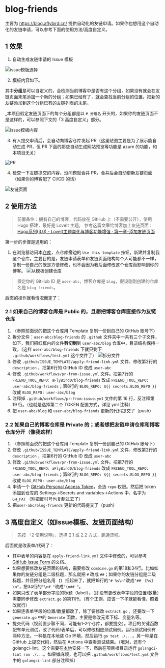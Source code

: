# blog-friends

主要为 https://blog.aflybird.cn/ 提供自动化的友链申请。如果你也想用这个自动化的友链申请，可以参考下面的使用方法/高度自定义。

## 1 效果

1. 自动生成友链申请的 Issue 模板

![issue模板选择](images/issue-choose.png)

2. 模板内容如下。

其中**分组**是可以自定义的，会检测当前博客中是否有这个分组，如果没有就会在友链页面末尾添加一个新的分组；如果已经有了，就会查找当前分组的位置，把新的友链添加到这个分组已有的友链列表的末尾。

_本项目假定友链页面下的每个分组都是以 `# 分组名` 开头的，如果你的友链页面不是这样的，可以参照下文的「3 高度自定义」部分。

![issue模板内容](images/issue-form.png)

3. 有人提交申请后，会自动向博客仓库发起 PR（这里贴图主要是为了展示能自动生成 PR，但 PR 下面的那些自动生成网站预览等功能是 azure 的功能，和本项目无关）

![PR](images/pr.png)

4. 检查一下友链提交的内容，没问题就合并 PR，合并后会自动更新友链页面（如果你的博客配了 CI/CD 的话）

![友链页面](images/friends.png)

## 2 使用方法

> 前置条件：拥有自己的博客，代码放在 GitHub 上（不需要公开），使用 Hugo 搭建，最好是 LoveIt 主题。 
> 参考这篇文章给博客加上友链页面：[Hugo系列(3.0) - LoveIt主题美化与博客功能增强 · 第一章-添加友链页面](https://lewky.cn/posts/hugo-3.html/#%E6%B7%BB%E5%8A%A0%E5%8F%8B%E9%93%BE%E9%A1%B5%E9%9D%A2)

第一步的步骤是通用的：

1. 在浏览器访问本[仓库](https://github.com/aFlyBird0/blog-friends)，点仓库旁边的 `Use this template` 按钮，新建并复制我这个仓库。主要目的是，友链申请表单和友链页面结构每个人可能都不一样，复制一份自己的既是方便修改，也不会因为我后面修改这个仓库而影响到你的博客。
   ![从模板创建仓库](images/github-template.png)

> 假定你的 GitHub ID 是 `user-abc`，博客仓库是 `blog`，假设刚刚创建的仓库名是 `blog-friends`。

后面的操作就看情况而定了：

### 2.1 如果自己的博客仓库是 Public 的，且想把博客仓库直接作为友链仓库

1. （参照前面说的把这个仓库用 Template 复制一份到自己的 GitHub 账号下）
2. 拆分文件：`user-abc/blog-friends` 的 `.github` 文件夹中一共有三个子文件，如下，我们把红框内的文件**剪切到**到 `user-abc/blog` 仓库中，目录结构保持一致。（这样 `user-abc/blog-friends` 下就只剩下 `.github/workflows/test.yml` 这个文件了）
![拆分文件](images/blog-friends-dot-github.png)
3. 修改 `.github/ISSUE_TEMPLATE/apply-friend-link.yml` 文件，修改第2行的 `description` ，把第6行的 GitHub ID 改成 `user-abc`
4. 修改 `.github/workflows/pr-from-issue.yml` 文件。把第7行的 `FRIEND_TOOL_REPO: aFlyBird0/blog-friends` 改成 `FRIEND_TOOL_REPO: user-abc/blog-friends`；第8行的 `BLOG_REPO: ${{ secrets.BLOG_REPO }}` 改成 `BLOG_REPO: user-abc/blog`
5. 注释掉 `.github/workflows/pr-from-issue.yml` 文件的第 16 行，反注释第 19 行。（也就是选择第二个 TOKEN 配置方式，详见 yml 注释）
6. 把 `user-abc/blog` 和 `user-abc/blog-friends` 更新的代码提交了（push）

### 2.2 如果自己的博客仓库是 Private 的；或者想把友链申请仓库和博客仓库分开（像我这样）

1. （参照前面说的把这个仓库用 Template 复制一份到自己的 GitHub 账号下）
2. 修改 `.github/ISSUE_TEMPLATE/apply-friend-link.yml` 文件，修改第2行的 `description` ，把第6行的 GitHub ID 改成 `user-abc`
3. 修改 `.github/workflows/pr-from-issue.yml` 文件。把第7行的 `FRIEND_TOOL_REPO: aFlyBird0/blog-friends` 改成 `FRIEND_TOOL_REPO: user-abc/blog-friends`；第8行的 `BLOG_REPO: ${{ secrets.BLOG_REPO }}` 改成 `BLOG_REPO: user-abc/blog`
4. 申请一个 [GitHub Personal Access Token](https://docs.github.com/en/authentication/keeping-your-account-and-data-secure/creating-a-personal-access-token)，全选 `repo` 权限。然后把 token 添加到仓库的 Settings->Secrets and variables->Actions 中，名字为 `GH_PAT` （别把反引号也复制过去了）
5. 把`user-abc/blog-friends` 更新的代码提交了（push）

## 3 高度自定义（如Issue模板、友链页面结构）

> 先按 「2 使用说明」，选择 2.1 或 2.2 方式，跑通流程。

后面就是改表单/代码了：

* 其中表单的内容是在 `apply-friend-link.yml` 文件中修改的，可以参考 [GitHub Issue Form](https://docs.github.com/en/communities/using-templates-to-encourage-useful-issues-and-pull-requests/syntax-for-issue-forms) 的文档。
* 如果想要修改友链页面的结构，需要修改 `combine.go` 的第18和34行。比如如果你的友链分组是二级标题，那么就把 `#` 改成 `##`；如果你的友链分组是二级标题，并且把分组名用 `【】` 括起来了，就把18行的`"# %s\n"`改成`"## 【%s】\n"`，把34行的`"\n# "`改成`"\n## "`。
* 如果只改了表单部分字段的标题（label），（即没有更改表单字段的位置/数量）需要同步修改 `extract.go` 的第11行。（有个正则，应该一下子就能看懂，照着改就行）
* 如果连表单字段的位置/数量都改了，除了要修改 `extract.go` ，还要改一下 `generate.go` 中的 `Generate` 函数，主要是修改元素下标、变量名等。
* 提交代码（视前置步骤不同，可能有1-2个仓库，都要提交）。项目的关键函数配有单元测试，改了代码/表单后，可以修改相应测试用例。运行测试用例有两种方法，一种是在本地装 Go 环境，然后运行 `go test ./...`，另一种是在 GitHub 上提交代码，然后在 Actions 中查看测试结果。（哦对，还有个golangci-lint，这个需要在[本地](https://golangci-lint.run/usage/install/)安装一下，然后在项目根目录运行 `golangci-lint run ./...`。如果嫌麻烦，也可以把 `.github/workflows/test.yml` 文件中的 `golangci-lint` 部分注释掉）

